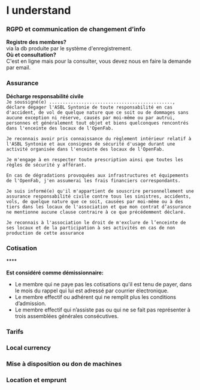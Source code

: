 # I understand

### **RGPD et communication de changement d’info**

**Registre des membres?**  
via la db produite par le système d'enregistrement.   
**Où et consultation?**  
C'est en ligne mais pour la consulter, vous devez nous en faire la demande par email.

### **Assurance**

**Décharge responsabilité civile**  
`Je soussigné(e) .............................................., déclare dégager l'ASBL Syntonie de toute responsabilité en cas d'accident, de vol de quelque nature que ce soit ou de dommages sans aucune exception ni réserve, causés par moi-même ou par autrui, personnes et généralement tout objet et biens quelconques rencontrés dans l'enceinte des locaux de l'OpenFab.`

`Je reconnais avoir pris connaissance du règlement intérieur relatif à l'ASBL Syntonie et aux consignes de sécurité d'usage durant une activité organisée dans l'enceinte des locaux de l'OpenFab.` 

`Je m'engage à en respecter toute prescription ainsi que toutes les règles de sécurité y afférant.`

`En cas de dégradations provoquées aux infrastructures et équipements de l'OpenFab, j'en assumerai les frais financiers correspondants.`

`Je suis informé(e) qu'il m'appartient de souscrire personnellement une assurance responsabilité civile contre tous les sinistres, accidents, vols, de quelque nature que ce soit, causées par moi-même ou à des tiers dans les locaux de l'association et que mon contrat d’assurance ne mentionne aucune clause contraire à ce que précédemment déclaré.` 

`Je reconnais à l'association le droit de m'exclure de l’enceinte de ses locaux et de la participation à ses activités en cas de non production de cette assurance`

### **Cotisation**

\*\*\*\*

**Est considéré comme démissionnaire:** 

* Le membre qui ne paye pas les cotisations qu'il est tenu de payer, dans le mois du rappel qui lui est adressé par courrier électronique.
* Le membre effectif ou adhérent qui ne remplit plus les conditions d’admission.
* Le membre effectif qui n’assiste pas ou qui ne se fait pas représenter à trois assemblées générales consécutives.

### **Tarifs**

### **Local currency**

### **Mise à disposition ou don de machines**

### **Location et emprunt** 

